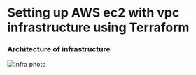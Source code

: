 # Setting up AWS ec2 with vpc infrastructure using Terraform

### Architecture of infrastructure

![infra photo](/Users/uday/Desktop/infra)
